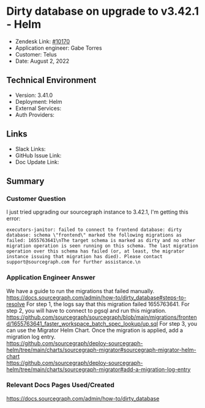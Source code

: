 # Dirty database on upgrade to v3.42.1 - Helm <!-- Ticket Title  Hint: include keywords to make it searchable -->

- Zendesk Link: [#10170](https://sourcegraph.zendesk.com/agent/tickets/10170)
- Application engineer: Gabe Torres
- Customer: Telus <!-- Redact if this contains personally identifying information -->
- Date: August 2, 2022

<!-- Data populated from integration, speak to Ben Gordon or Michael Bali if not working -->
<!-- During Internal team trial, fill missing data manually (we are waiting for all data to sync) -->

## Technical Environment
- Version: ​3.41.0
- Deployment: Helm
- External Services:
- Auth Providers:


## Links
<!-- Data for application engineer manual entry -->
- Slack Links:
- GitHub Issue Link:
- Doc Update Link:

## Summary
### Customer Question
I just tried upgrading our sourcegraph instance to 3.42.1, I'm getting this error:
```
executors-janitor: failed to connect to frontend database: dirty database: schema \"frontend\" marked the following migrations as failed: 1655763641\nThe target schema is marked as dirty and no other migration operation is seen running on this schema. The last migration operation over this schema has failed (or, at least, the migrator instance issuing that migration has died). Please contact support@sourcegraph.com for further assistance.\n
```


### Application Engineer Answer
We have a guide to run the migrations that failed manually. https://docs.sourcegraph.com/admin/how-to/dirty_database#steps-to-resolve 
For step 1, the logs say that this migration failed 1655763641.
For step 2, you will have to connect to pgsql and run this migration. https://github.com/sourcegraph/sourcegraph/blob/main/migrations/frontend/1655763641_faster_workspace_batch_spec_lookup/up.sql
For step 3, you can use the Migrator Helm Chart. Once the migration is applied, add a migration log entry.  
https://github.com/sourcegraph/deploy-sourcegraph-helm/tree/main/charts/sourcegraph-migrator#sourcegraph-migrator-helm-chart  
https://github.com/sourcegraph/deploy-sourcegraph-helm/tree/main/charts/sourcegraph-migrator#add-a-migration-log-entry

### Relevant Docs Pages Used/Created
https://docs.sourcegraph.com/admin/how-to/dirty_database

<!-- Once complete, upload a copy to https://github.com/sourcegraph/support-tools-internal/tree/main/resolved-tickets as a .md file -->
<!-- Name the file 10170.md -->
